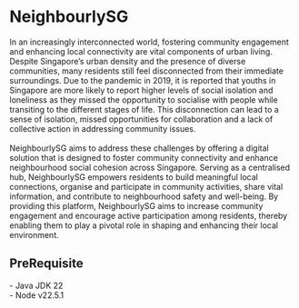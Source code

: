 <h1>NeighbourlySG</h1>
In an increasingly interconnected world, fostering community engagement and enhancing local connectivity are vital components of urban living. 
Despite Singapore’s urban density and the presence of diverse communities, many residents still feel disconnected from their immediate surroundings. 
Due to the pandemic in 2019, it is reported that youths in Singapore are more likely to report higher levels of social isolation and loneliness as 
they missed the opportunity to socialise with people while transiting to the different stages of life. This disconnection can lead to a 
sense of isolation, missed opportunities for collaboration and a lack of collective action in addressing community issues.
<br>
<br>
NeighbourlySG aims to address these challenges by offering a digital solution that is designed to foster community connectivity and enhance neighbourhood 
social cohesion across Singapore. Serving as a centralised hub, NeighbourlySG empowers residents to build meaningful local connections, organise and participate 
in community activities, share vital information, and contribute to neighbourhood safety and well-being. By providing this platform, NeighbourlySG aims to increase 
community engagement and encourage active participation among residents, thereby enabling them to play a pivotal role in shaping and enhancing their local environment.

<h2>PreRequisite</h2>
- Java JDK 22
<br>
- Node v22.5.1
